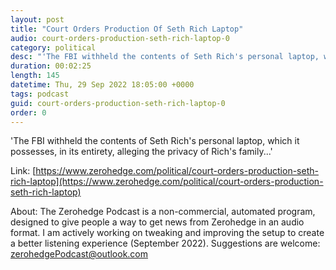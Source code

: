 ```yaml
---
layout: post
title: "Court Orders Production Of Seth Rich Laptop"
audio: court-orders-production-seth-rich-laptop-0
category: political
desc: "'The FBI withheld the contents of Seth Rich's personal laptop, which it possesses, in its entirety, alleging the privacy of Rich's family...'"
duration: 00:02:25
length: 145
datetime: Thu, 29 Sep 2022 18:05:00 +0000
tags: podcast
guid: court-orders-production-seth-rich-laptop-0
order: 0
---
```

'The FBI withheld the contents of Seth Rich's personal laptop, which it possesses, in its entirety, alleging the privacy of Rich's family...'

Link: [https://www.zerohedge.com/political/court-orders-production-seth-rich-laptop](https://www.zerohedge.com/political/court-orders-production-seth-rich-laptop)

About: The Zerohedge Podcast is a non-commercial, automated program, designed to give people a way to get news from Zerohedge in an audio format.  I am actively working on tweaking and improving the setup to create a better listening experience (September 2022).  Suggestions are welcome: [zerohedgePodcast@outlook.com](mailto:zerohedgePodcast@outlook.com)